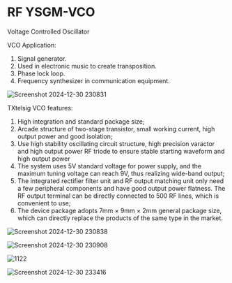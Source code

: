 # RF YSGM-VCO
Voltage Controlled Oscillator

VCO Application:
1. Signal generator.
2. Used in electronic music to create transposition.
3. Phase lock loop.
4. Frequency synthesizer in communication equipment.

 ![Screenshot 2024-12-30 230831](https://github.com/user-attachments/assets/33dc00c9-3bcf-4ca2-814b-9370ca44a3ea)



TXtelsig VCO features:
1. High integration and standard package size;
2. Arcade structure of two-stage transistor, small working current, high output power and good isolation;
3. Use high stability oscillating circuit structure, high precision varactor and high output power RF triode to ensure stable starting waveform and high output power
4. The system uses 5V standard voltage for power supply, and the maximum tuning voltage can reach 9V, thus realizing wide-band output;
5. The integrated rectifier filter unit and RF output matching unit only need a few peripheral components and have good output power flatness. The RF output terminal can be directly connected to 500 RF lines, which is convenient to use;
6. The device package adopts 7mm × 9mm × 2mm general package size, which can directly replace the products of the same type in the market.


![Screenshot 2024-12-30 230838](https://github.com/user-attachments/assets/8f7062b7-e15a-4615-8335-abc12ab5f707)



![Screenshot 2024-12-30 230908](https://github.com/user-attachments/assets/0b8ba519-13e8-4b87-ae7d-9541021f1cfc)



![1122](https://github.com/user-attachments/assets/13545541-ae25-4da0-aac8-49b7e045ad45)


![Screenshot 2024-12-30 233416](https://github.com/user-attachments/assets/e3d9a8e7-3fc7-4727-be8c-407b2c46e50e)






